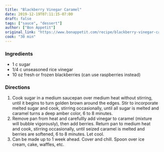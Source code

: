 ```yaml
---
title: "Blackberry Vinegar Caramel"
date: 2019-12-19T07:11:15-07:00
draft: false
tags: ["sauce", "dessert"]
author: ["Bon Appetit"]
original_link: "https://www.bonappetit.com/recipe/blackberry-vinegar-caramel-sauce"
cook: "30 min"
---
```


### Ingredients 
- 1 c sugar
- 1/4 c unseasoned rice vinegar
- 10 oz fresh or frozen blackberries (can use raspberries instead)

### Directions
1.    Cook sugar in a medium saucepan over medium heat without stirring, until it begins to turn golden brown around the edges. Stir to incorporate melted sugar and cook, stirring occasionally, until all sugar is melted and caramel turns a deep amber color, 6 to 8 minutes.
1.    Remove pan from heat and carefullly add vinegar to caramel (mixture will bubble vigorously), then add berries. Return pan to medium heat and cook, stirring occasionally, until seized caramel is melted and berries are softened, 6 to 8 minutes. Let cool.
1.    Can be made up to 1 week ahead. Cover and chill. Spoon over ice cream, cake, waffles, etc.
